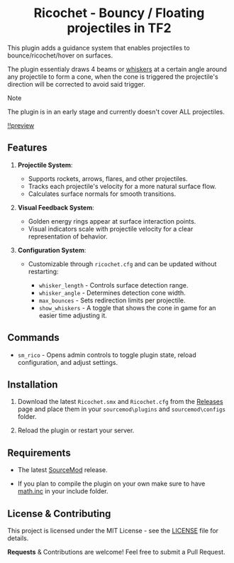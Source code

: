 
<h1 align="center">Ricochet - Bouncy / Floating projectiles in TF2</h1>

This plugin adds a guidance system that enables projectiles to bounce/ricochet/hover on surfaces.

The plugin essentialy draws 4 beams or [whiskers](https://i.imgur.com/Crf7ZU2.mp4) at a certain angle around any projectile to form a cone, when the cone is triggered the projectile's direction will be corrected to avoid said trigger.

> [!NOTE]
> The plugin is in an early stage and currently doesn't cover ALL projectiles.

[!!preview](https://github.com/user-attachments/assets/59efcbd3-4602-4488-a5d7-bdfb8aee361e)

## Features

1. **Projectile System**:
   - Supports rockets, arrows, flares, and other projectiles.
   - Tracks each projectile's velocity for a more natural surface flow.
   - Calculates surface normals for smooth transitions.

2. **Visual Feedback System**:
   - Golden energy rings appear at surface interaction points.
   - Visual indicators scale with projectile velocity for a clear representation of behavior.

3. **Configuration System**:
   - Customizable through `ricochet.cfg` and can be updated without restarting:
   
     - `whisker_length` - Controls surface detection range.
     - `whisker_angle` - Determines detection cone width.
     - `max_bounces` - Sets redirection limits per projectile.
     - `show_whiskers` - A toggle that shows the cone in game for an easier time adjusting it.


## Commands

- `sm_rico` - Opens admin controls to toggle plugin state, reload configuration, and adjust settings.


## Installation

1. Download the latest `Ricochet.smx` and `Ricochet.cfg` from the [Releases](https://github.com/vexx-sm/tf2-ricochet/releases) page and place them in your `sourcemod\plugins` and `sourcemod\configs` folder.

2. Reload the plugin or restart your server.

## Requirements

- The latest [SourceMod](https://www.sourcemod.net/downloads.php) release.

- If you plan to compile the plugin on your own make sure to have [math.inc](https://github.com/vexx-sm/TF2-Ricochet/blob/main/scripting/include/math.inc) in your include folder.

## License & Contributing

This project is licensed under the MIT License - see the [LICENSE](LICENSE) file for details.

**Requests** & Contributions are welcome! Feel free to submit a Pull Request.
